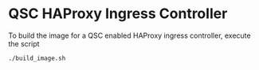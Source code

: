 # QSC HAProxy Ingress Controller

To build the image for a QSC enabled HAProxy ingress controller, execute the script

`./build_image.sh`